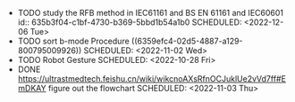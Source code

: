 - TODO study the RFB method in IEC61161 and BS EN 61161 and IEC60601
  id:: 635b3f04-c1bf-4730-b369-5bbd1b54a1b0
  SCHEDULED: <2022-12-06 Tue>
- TODO sort b-mode Procedure ((6359efc4-02d5-4887-a129-800795009926))
  SCHEDULED: <2022-11-02 Wed>
- TODO Robot Gesture
  SCHEDULED: <2022-10-28 Fri>
- DONE https://ultrastmedtech.feishu.cn/wiki/wikcnoAXsRfnOCJuklUe2vVd7ff#EmDKAY figure out the flowchart
  SCHEDULED: <2022-11-03 Thu>